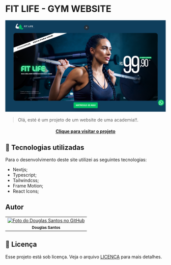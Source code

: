 # FIT LIFE - GYM WEBSITE

![Resultado final do projeto](/public/preview.png)

> Olá, esté é um projeto de um website de uma academia!!.
> 
<h4 align="center"><a href="https://douglas-santos-portfolio.netlify.app/" target="blank">Clique para visitar o projeto</a></h4>

## 💼 Tecnologias utilizadas

Para o desenvolvimento deste site utilizei as seguintes tecnologias:

- Nextjs;
- Typescript;
- Tailwindcss;
- Frame Motion;
- React Icons;

## Autor

<table>
  <tr>
    <td align="center">
      <a href="https://github.com/D0uglasSantos" title="Douglas Santos">
        <img src="https://avatars.githubusercontent.com/u/117314712?v=4" width="100px;" alt="Foto do Douglas Santos no GitHub"/><br>
        <sub>
          <b>Douglas Santos</b>
        </sub>
      </a>
    </td>
  </tr>
</table>


## 📝 Licença

Esse projeto está sob licença. Veja o arquivo [LICENÇA](LICENSE.md) para mais detalhes.
